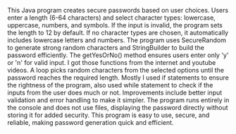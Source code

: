  This Java program creates secure passwords based on user choices. Users enter a length (6-64 characters) and select character types: lowercase, uppercase, numbers, and symbols. If the input is invalid, the program sets the length to 12 by default. If no character types are chosen, it automatically includes lowercase letters and numbers.
 The program uses SecureRandom to generate strong random characters and StringBuilder to build the password efficiently. The getYesOrNo() method ensures users enter only 'y' or 'n' for valid input. I got those functions from the internet and youtube videos. A loop picks random characters from the selected options until the password reaches the required length.
 Mostly I used if statements to ensure the rightness of the program, also used while statement to check if the inputs from the user does much or not. 
 Improvements include better input validation and  error handling to make it simpler. The program runs entirely in the console and does not use files, displaying the password directly without storing it for added security.
 This program is easy to use, secure, and reliable, making password generation quick and efficient.
